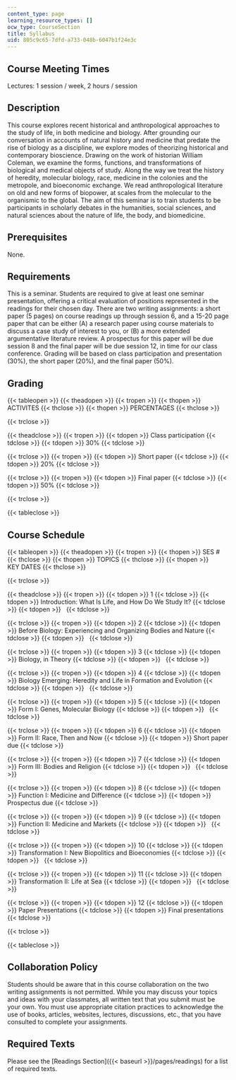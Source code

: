 ```yaml
---
content_type: page
learning_resource_types: []
ocw_type: CourseSection
title: Syllabus
uid: 805c9c65-7dfd-a733-048b-6047b1f24e3c
---
```


Course Meeting Times
--------------------

Lectures: 1 session / week, 2 hours / session

Description
-----------

This course explores recent historical and anthropological approaches to the study of life, in both medicine and biology. After grounding our conversation in accounts of natural history and medicine that predate the rise of biology as a discipline, we explore modes of theorizing historical and contemporary bioscience. Drawing on the work of historian William Coleman, we examine the forms, functions, and transformations of biological and medical objects of study. Along the way we treat the history of heredity, molecular biology, race, medicine in the colonies and the metropole, and bioeconomic exchange. We read anthropological literature on old and new forms of biopower, at scales from the molecular to the organismic to the global. The aim of this seminar is to train students to be participants in scholarly debates in the humanities, social sciences, and natural sciences about the nature of life, the body, and biomedicine.

Prerequisites
-------------

None.

Requirements
------------

This is a seminar. Students are required to give at least one seminar presentation, offering a critical evaluation of positions represented in the readings for their chosen day. There are two writing assignments: a short paper (5 pages) on course readings up through session 6, and a 15-20 page paper that can be either (A) a research paper using course materials to discuss a case study of interest to you, or (B) a more extended argumentative literature review. A prospectus for this paper will be due session 8 and the final paper will be due session 12, in time for our class conference. Grading will be based on class participation and presentation (30%), the short paper (20%), and the final paper (50%).

Grading
-------

{{< tableopen >}}
{{< theadopen >}}
{{< tropen >}}
{{< thopen >}}
ACTIVITES
{{< thclose >}}
{{< thopen >}}
PERCENTAGES
{{< thclose >}}

{{< trclose >}}

{{< theadclose >}}
{{< tropen >}}
{{< tdopen >}}
Class participation
{{< tdclose >}}
{{< tdopen >}}
30%
{{< tdclose >}}

{{< trclose >}}
{{< tropen >}}
{{< tdopen >}}
Short paper
{{< tdclose >}}
{{< tdopen >}}
20%
{{< tdclose >}}

{{< trclose >}}
{{< tropen >}}
{{< tdopen >}}
Final paper
{{< tdclose >}}
{{< tdopen >}}
50%
{{< tdclose >}}

{{< trclose >}}

{{< tableclose >}}

Course Schedule
---------------

{{< tableopen >}}
{{< theadopen >}}
{{< tropen >}}
{{< thopen >}}
SES #
{{< thclose >}}
{{< thopen >}}
TOPICS
{{< thclose >}}
{{< thopen >}}
KEY DATES
{{< thclose >}}

{{< trclose >}}

{{< theadclose >}}
{{< tropen >}}
{{< tdopen >}}
1
{{< tdclose >}}
{{< tdopen >}}
Introduction: What Is Life, and How Do We Study It?
{{< tdclose >}}
{{< tdopen >}}
 
{{< tdclose >}}

{{< trclose >}}
{{< tropen >}}
{{< tdopen >}}
2
{{< tdclose >}}
{{< tdopen >}}
Before Biology: Experiencing and Organizing Bodies and Nature
{{< tdclose >}}
{{< tdopen >}}
 
{{< tdclose >}}

{{< trclose >}}
{{< tropen >}}
{{< tdopen >}}
3
{{< tdclose >}}
{{< tdopen >}}
Biology, in Theory
{{< tdclose >}}
{{< tdopen >}}
 
{{< tdclose >}}

{{< trclose >}}
{{< tropen >}}
{{< tdopen >}}
4
{{< tdclose >}}
{{< tdopen >}}
Biology Emerging: Heredity and Life in Formation and Evolution
{{< tdclose >}}
{{< tdopen >}}
 
{{< tdclose >}}

{{< trclose >}}
{{< tropen >}}
{{< tdopen >}}
5
{{< tdclose >}}
{{< tdopen >}}
Form I: Genes, Molecular Biology
{{< tdclose >}}
{{< tdopen >}}
 
{{< tdclose >}}

{{< trclose >}}
{{< tropen >}}
{{< tdopen >}}
6
{{< tdclose >}}
{{< tdopen >}}
Form II: Race, Then and Now
{{< tdclose >}}
{{< tdopen >}}
Short paper due
{{< tdclose >}}

{{< trclose >}}
{{< tropen >}}
{{< tdopen >}}
7
{{< tdclose >}}
{{< tdopen >}}
Form III: Bodies and Religion
{{< tdclose >}}
{{< tdopen >}}
 
{{< tdclose >}}

{{< trclose >}}
{{< tropen >}}
{{< tdopen >}}
8
{{< tdclose >}}
{{< tdopen >}}
Function I: Medicine and Difference
{{< tdclose >}}
{{< tdopen >}}
Prospectus due
{{< tdclose >}}

{{< trclose >}}
{{< tropen >}}
{{< tdopen >}}
9
{{< tdclose >}}
{{< tdopen >}}
Function II: Medicine and Markets
{{< tdclose >}}
{{< tdopen >}}
 
{{< tdclose >}}

{{< trclose >}}
{{< tropen >}}
{{< tdopen >}}
10
{{< tdclose >}}
{{< tdopen >}}
Transformation I: New Biopolitics and Bioeconomies
{{< tdclose >}}
{{< tdopen >}}
 
{{< tdclose >}}

{{< trclose >}}
{{< tropen >}}
{{< tdopen >}}
11
{{< tdclose >}}
{{< tdopen >}}
Transformation II: Life at Sea
{{< tdclose >}}
{{< tdopen >}}
 
{{< tdclose >}}

{{< trclose >}}
{{< tropen >}}
{{< tdopen >}}
12
{{< tdclose >}}
{{< tdopen >}}
Paper Presentations
{{< tdclose >}}
{{< tdopen >}}
Final presentations
{{< tdclose >}}

{{< trclose >}}

{{< tableclose >}}

Collaboration Policy
--------------------

Students should be aware that in this course collaboration on the two writing assignments is not permitted. While you may discuss your topics and ideas with your classmates, all written text that you submit must be your own. You must use appropriate citation practices to acknowledge the use of books, articles, websites, lectures, discussions, etc., that you have consulted to complete your assignments.

Required Texts
--------------

Please see the [Readings Section]({{< baseurl >}}/pages/readings) for a list of required texts.